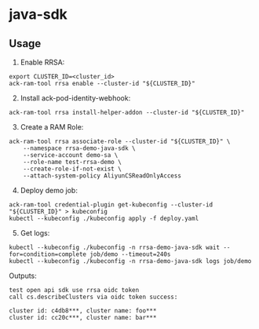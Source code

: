 # java-sdk

## Usage

1. Enable RRSA:

```
export CLUSTER_ID=<cluster_id>
ack-ram-tool rrsa enable --cluster-id "${CLUSTER_ID}"
```

2. Install ack-pod-identity-webhook:

```
ack-ram-tool rrsa install-helper-addon --cluster-id "${CLUSTER_ID}"
```

3. Create a RAM Role:

```
ack-ram-tool rrsa associate-role --cluster-id "${CLUSTER_ID}" \
    --namespace rrsa-demo-java-sdk \
    --service-account demo-sa \
    --role-name test-rrsa-demo \
    --create-role-if-not-exist \
    --attach-system-policy AliyunCSReadOnlyAccess
```

4. Deploy demo job:

```
ack-ram-tool credential-plugin get-kubeconfig --cluster-id "${CLUSTER_ID}" > kubeconfig
kubectl --kubeconfig ./kubeconfig apply -f deploy.yaml
```

5. Get logs:

```
kubectl --kubeconfig ./kubeconfig -n rrsa-demo-java-sdk wait --for=condition=complete job/demo --timeout=240s
kubectl --kubeconfig ./kubeconfig -n rrsa-demo-java-sdk logs job/demo
```

Outputs:

```
test open api sdk use rrsa oidc token
call cs.describeClusters via oidc token success:

cluster id: c4db8***, cluster name: foo***
cluster id: cc20c***, cluster name: bar***

```
